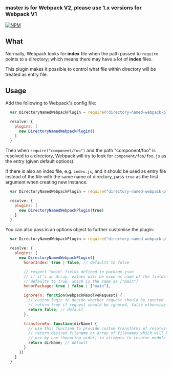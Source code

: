 
### master is for Webpack V2, please use 1.x versions for Webpack V1

[![NPM](https://nodei.co/npm/directory-named-webpack-plugin.png?downloads=true)](https://nodei.co/npm/directory-named-webpack-plugin/)

## What
Normally, Webpack looks for **index** file when the path passed to `require` points to a directory; which means there may have a lot of **index** files.

This plugin makes it possible to control what file within directory will be treated as entry file.

## Usage

Add the following to Webpack's config file:

```javascript
  var DirectoryNamedWebpackPlugin = require("directory-named-webpack-plugin");

  resolve: {
    plugins: [
      new DirectoryNamedWebpackPlugin()
    ]
  }
```

Then when `require("component/foo")` and the path "component/foo" is resolved to a directory, Webpack will try to look for `component/foo/foo.js` as the entry (given default options).

If there is also an index file, e.g. `index.js`, and it should be used as entry file instead of the file with the same name of directory, pass `true` as the first argument when creating new instance.

```javascript
  var DirectoryNamedWebpackPlugin = require("directory-named-webpack-plugin");

  resolve: {
    plugins: [
      new DirectoryNamedWebpackPlugin(true)
    ]
  }
```

You can also pass in an options object to further customise the plugin:
```javascript
  var DirectoryNamedWebpackPlugin = require("directory-named-webpack-plugin");

  resolve: {
    plugins: [
      new DirectoryNamedWebpackPlugin({
        honorIndex: true | false, // defaults to false

        // respect "main" fields defined in package.json
        // if it's an Array, values will be used as name of the fields to check
        // defaults to true, which is the same as ["main"]
        honorPackage: true | false | ["main"],

        ignoreFn: function(webpackResolveRequest) {
          // custom logic to decide whether request should be ignored
          // return true if request should be ignored, false otherwise
          return false; // default
        },

        transformFn: function(dirName) {
          // use this function to provide custom transforms of resolving directory name
          // return desired filename or array of filenames which will be used
          // one by one (honoring order) in attempts to resolve module
          return dirName; // default
        }
      })
    ]
  }
```
